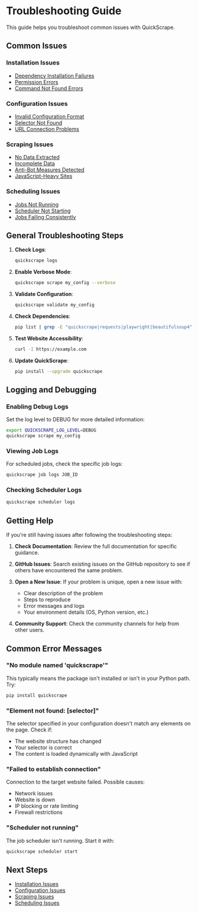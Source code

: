 # Troubleshooting Guide

This guide helps you troubleshoot common issues with QuickScrape.

## Common Issues

### Installation Issues

- [Dependency Installation Failures](installation-issues.md#dependency-installation-failures)
- [Permission Errors](installation-issues.md#permission-errors)
- [Command Not Found Errors](installation-issues.md#command-not-found-errors)

### Configuration Issues

- [Invalid Configuration Format](configuration-issues.md#invalid-configuration-format)
- [Selector Not Found](configuration-issues.md#selector-not-found)
- [URL Connection Problems](configuration-issues.md#url-connection-problems)

### Scraping Issues

- [No Data Extracted](scraping-issues.md#no-data-extracted)
- [Incomplete Data](scraping-issues.md#incomplete-data)
- [Anti-Bot Measures Detected](scraping-issues.md#anti-bot-measures-detected)
- [JavaScript-Heavy Sites](scraping-issues.md#javascript-heavy-sites)

### Scheduling Issues

- [Jobs Not Running](scheduling-issues.md#jobs-not-running)
- [Scheduler Not Starting](scheduling-issues.md#scheduler-not-starting)
- [Jobs Failing Consistently](scheduling-issues.md#jobs-failing-consistently)

## General Troubleshooting Steps

1. **Check Logs**:
   ```bash
   quickscrape logs
   ```
   
2. **Enable Verbose Mode**:
   ```bash
   quickscrape scrape my_config --verbose
   ```

3. **Validate Configuration**:
   ```bash
   quickscrape validate my_config
   ```

4. **Check Dependencies**:
   ```bash
   pip list | grep -E "quickscrape|requests|playwright|beautifulsoup4"
   ```

5. **Test Website Accessibility**:
   ```bash
   curl -I https://example.com
   ```

6. **Update QuickScrape**:
   ```bash
   pip install --upgrade quickscrape
   ```

## Logging and Debugging

### Enabling Debug Logs

Set the log level to DEBUG for more detailed information:

```bash
export QUICKSCRAPE_LOG_LEVEL=DEBUG
quickscrape scrape my_config
```

### Viewing Job Logs

For scheduled jobs, check the specific job logs:

```bash
quickscrape job logs JOB_ID
```

### Checking Scheduler Logs

```bash
quickscrape scheduler logs
```

## Getting Help

If you're still having issues after following the troubleshooting steps:

1. **Check Documentation**: Review the full documentation for specific guidance.

2. **GitHub Issues**: Search existing issues on the GitHub repository to see if others have encountered the same problem.

3. **Open a New Issue**: If your problem is unique, open a new issue with:
   - Clear description of the problem
   - Steps to reproduce
   - Error messages and logs
   - Your environment details (OS, Python version, etc.)

4. **Community Support**: Check the community channels for help from other users.

## Common Error Messages

### "No module named 'quickscrape'"

This typically means the package isn't installed or isn't in your Python path. Try:

```bash
pip install quickscrape
```

### "Element not found: [selector]"

The selector specified in your configuration doesn't match any elements on the page. Check if:
- The website structure has changed
- Your selector is correct
- The content is loaded dynamically with JavaScript

### "Failed to establish connection"

Connection to the target website failed. Possible causes:
- Network issues
- Website is down
- IP blocking or rate limiting
- Firewall restrictions

### "Scheduler not running"

The job scheduler isn't running. Start it with:

```bash
quickscrape scheduler start
```

## Next Steps

- [Installation Issues](installation-issues.md)
- [Configuration Issues](configuration-issues.md)
- [Scraping Issues](scraping-issues.md)
- [Scheduling Issues](scheduling-issues.md) 